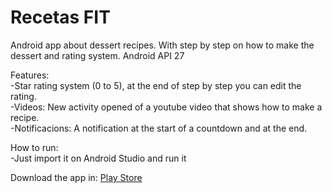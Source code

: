 # Recetas FIT

Android app about dessert recipes. With step by step on how to make the dessert and rating system. Android API 27

Features:
  </br>-Star rating system (0 to 5), at the end of step by step you can edit the rating.
  </br>-Videos: New activity opened of a youtube video that shows how to make a recipe.
  </br>-Notificacions: A notification at the start of a countdown and at the end.
  
How to run: 
  </br>-Just import it on Android Studio and run it
  
  Download the app in:
  </b><a href="https://play.google.com/store/apps/details?id=sen.calfit.mobileapps.comsen.cat.com">Play Store</a>
